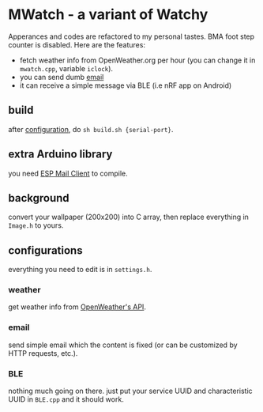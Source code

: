 # MWatch - a variant of Watchy

Apperances and codes are refactored to my personal tastes. BMA foot step counter is disabled. Here are the features:
- fetch weather info from OpenWeather.org per hour (you can change it in `mwatch.cpp`, variable `iclock`).
- you can send dumb [email](#email)
- it can receive a simple message via BLE (i.e nRF app on Android) 

## build

after [configuration](#configurations), do `sh build.sh {serial-port}`.

## extra Arduino library

you need [ESP Mail Client](https://www.arduino.cc/reference/en/libraries/esp-mail-client/) to compile.

## background

convert your wallpaper (200x200) into C array, then replace everything in `Image.h` to yours.


## configurations

everything you need to edit is in `settings.h`.

### weather

get weather info from [OpenWeather's API](https://openweathermap.org/current).

### email

send simple email which the content is fixed (or can be customized by HTTP requests, etc.).

### BLE

nothing much going on there. just put your service UUID and characteristic UUID in `BLE.cpp` and it should work.
